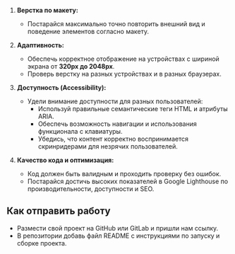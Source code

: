1. **Верстка по макету:**

   - Постарайся максимально точно повторить внешний вид и поведение элементов согласно макету.

5. **Адаптивность:**

   - Обеспечь корректное отображение на устройствах с шириной экрана от **320px до 2048px**.
   - Проверь верстку на разных устройствах и в разных браузерах.

7. **Доступность (Accessibility):**

   - Удели внимание доступности для разных пользователей:
     - Используй правильные семантические теги HTML и атрибуты ARIA.
     - Обеспечь возможность навигации и использования функционала с клавиатуры.
     - Убедись, что контент корректно воспринимается скринридерами для незрячих пользователей.

8. **Качество кода и оптимизация:**

   - Код должен быть валидным и проходить проверку без ошибок.
   - Постарайся достичь высоких показателей в Google Lighthouse по производительности, доступности и SEO.

## Как отправить работу

- Размести свой проект на GitHub или GitLab и пришли нам ссылку.
- В репозитории добавь файл README с инструкциями по запуску и сборке проекта.
